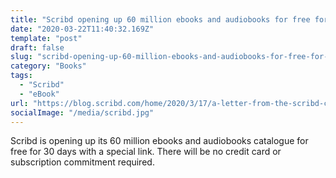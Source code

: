 ```yaml
---
title: "Scribd opening up 60 million ebooks and audiobooks for free for 30 days"
date: "2020-03-22T11:40:32.169Z"
template: "post"
draft: false
slug: "scribd-opening-up-60-million-ebooks-and-audiobooks-for-free-for-30-days"
category: "Books"
tags:
  - "Scribd"
  - "eBook"
url: "https://blog.scribd.com/home/2020/3/17/a-letter-from-the-scribd-ceo-to-our-community"
socialImage: "/media/scribd.jpg"
---
```


Scribd is opening up its 60 million ebooks and audiobooks catalogue for free for 30 days with a special link. There will be no credit card or subscription commitment required. 